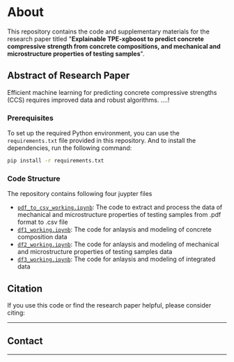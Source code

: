 # About

This repository contains the code and supplementary materials for the research paper titled "**Explainable TPE-xgboost to predict concrete compressive strength from concrete compositions, and mechanical and microstructure properties of testing samples**".

## Abstract of Research Paper

Efficient machine learning for predicting concrete compressive strengths (CCS) requires improved data and robust algorithms. ....!

### Prerequisites

To set up the required Python environment, you can use the `requirements.txt` file provided in this repository. And to install the dependencies, run the following command:

```bash
pip install -r requirements.txt
```
### Code Structure

The repository contains following four juypter files 

- [`pdf_to_csv_working.ipynb`](pdf_to_csv_working.ipynb): The code to extract and process the data of mechanical and microstructure properties of testing samples from .pdf format to .csv file
- [`df1_working.ipynb`](https://github.com/zeshan304/Explainable-TPE-xgboost-to-predict-concrete-compressive-strength-from-comprehensive-data/blob/main/df1_working.ipynb): The code for anlaysis and modeling of concrete composition data
- [`df2_working.ipynb`](https://github.com/zeshan304/Explainable-TPE-xgboost-to-predict-concrete-compressive-strength-from-comprehensive-data/blob/main/df2_working.ipynb): The code for anlaysis and modeling of mechanical and microstructure properties of testing samples data
- [`df3_working.ipynb`](https://github.com/zeshan304/Explainable-TPE-xgboost-to-predict-concrete-compressive-strength-from-comprehensive-data/blob/main/df3_working.ipynb): The code for anlaysis and modeling of integrated data

## Citation

If you use this code or find the research paper helpful, please consider citing:
_ _ _ _ 
## Contact
_ _ _ _ 
